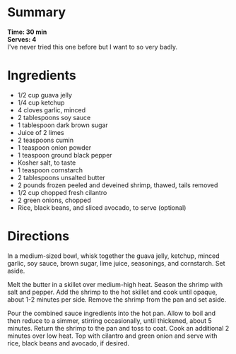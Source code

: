 # Summary
**Time: 30 min**  
**Serves: 4**  
I've never tried this one before but I want to so very badly.

# Ingredients
- 1/2 cup guava jelly
- 1/4 cup ketchup
- 4 cloves garlic, minced
- 2 tablespoons soy sauce
- 1 tablespoon dark brown sugar
- Juice of 2 limes
- 2 teaspoons cumin
- 1 teaspoon onion powder
- 1 teaspoon ground black pepper
- Kosher salt, to taste
- 1 teaspoon cornstarch
- 2 tablespoons unsalted butter
- 2 pounds frozen peeled and deveined shrimp, thawed, tails removed
- 1/2 cup chopped fresh cilantro
- 2 green onions, chopped
- Rice, black beans, and sliced avocado, to serve (optional)

# Directions

In a medium-sized bowl, whisk together the guava jelly, ketchup, minced garlic, soy sauce, brown sugar, lime juice, seasonings, and cornstarch. Set aside.  
    
Melt the butter in a skillet over medium-high heat. Season the shrimp with salt and pepper. Add the shrimp to the hot skillet and cook until opaque, about 1-2 minutes per side. Remove the shrimp from the pan and set aside.  
    
Pour the combined sauce ingredients into the hot pan. Allow to boil and then reduce to a simmer, stirring occasionally, until thickened, about 5 minutes. Return the shrimp to the pan and toss to coat. Cook an additional 2 minutes over low heat. Top with cilantro and green onion and serve with rice, black beans and avocado, if desired.

